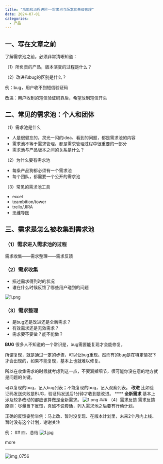 ```yaml
---
title: "功能和流程进阶——需求池与版本优先级管理"
date: 2024-07-01
categories:
  - 产品
---
```



## 一、写在文章之前

<!-- more -->

了解需求池之前，必须非常清晰知道：

（1）所负责的产品，版本演变的过程是什么？

（2）改进和bug的区别是什么？

例：bug，用户收不到短信验证码

改进：用户收到的短信验证码靠后，希望放到短信开头

## 二、常见的需求池：个人和团体

（1）需求池是什么

- 人是很健忘的，灵光一闪的idea、看到的问题，都是需求池的内容
- 需求池不等于需求管理，都是需求管理过程中很重要的一部分
- 需求池与产品版本之间的关系是什么？

（2）为什么要有需求池

- 每条产品狗都必须有一个需求池
- 每个团队，都需要一个公开的需求池

（3）常见的需求池工具

- excel
- teambition/tower
- trello/JIRA
- 思维导图

## 三、需求是怎么被收集到需求池

### （1）需求进入需求池的过程

需求收集——需求整理——需求反馈

### （2）需求收集

- 描述需求得到时的状况
- 谁在什么时候反馈了哪些用户碰到的问题

![1.png](../../../../assets/images/1.png)

### （3）需求整理

- 是bug还是改进还是全新需求？
- 有效需求还是无效需求？
- 需求要不要做？能不能做？

**BUG** 很多人不知道的一个常识是，bug需要能复现才会能修复。

所谓复现，就是通过一定的步骤，可以让bug重现。然而有的bug是在特定情况下才会出现的，如果不能复现，基本上也就难以修复。

所以在收集需求的时候就考虑到这一点，不要漏掉细节，很可能你没在意的地方就是问题的关键。

可以复现的bug，记入bug列表；不能复现的bug，记入观察列表。 **改进** 比如验证码发送失败是BUG，验证码发送后1分钟才收到是改进。 **** **全新需求** 基本上涉及较多改动的都应该算做是全新需求。 ![1.png](../../../../assets/images/1.png) ### （4）需求反馈 需求反馈原则：尽量当下反馈，真诚不说套话，列入需求池之后要有行动计划。

正确的反馈姿势举例：马上改、暂时没复现、在版本计划里，未来2个月内上线、暂时没有这个计划，谢谢关注

例： ## 四、总结 ![1.jpg](../../../../assets/images/1.jpg)

more

---

![img_0756](../../../../assets/images/img_0756)